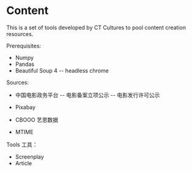 # Content
This is a set of tools developed by CT Cultures to pool content creation resources.

Prerequisites:
- Numpy
- Pandas
- Beautiful Soup 4
  -- headless chrome


Sources:
- 中国电影政务平台
  -- 电影备案立项公示
  -- 电影发行许可公示

- Pixabay
- CBOOO 艺恩数据
- MTIME


Tools 工具：
- Screenplay
- Article